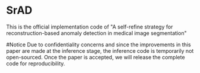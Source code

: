 # SrAD
This is the official implementation code of "A self-refine strategy for reconstruction-based anomaly detection in medical image segmentation"

#Notice
Due to confidentiality concerns and since the improvements in this paper are made at the inference stage, the inference code is temporarily not open-sourced. Once the paper is accepted, we will release the complete code for reproducibility.
